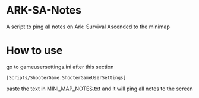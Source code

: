 # ARK-SA-Notes
A script to ping all notes on Ark: Survival Ascended to the minimap
# How to use
go to gameusersettings.ini after this section
```
[Scripts/ShooterGame.ShooterGameUserSettings]
```
paste the text in MINI_MAP_NOTES.txt and it will ping all notes to the screen
